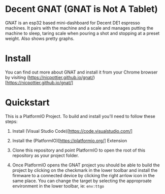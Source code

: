 # Decent GNAT (GNAT is Not A Tablet)

GNAT is an esp32 based mini-dashboard for Decent DE1 espresso machines. It pairs with the machine and a scale and manages putting the machine to sleep, taring scale when pouring a shot and stopping at a preset weight. Also shows pretty graphs. 

# Install

You can find out more about GNAT and install it from your Chrome browser by visiting (https://nicpottier.github.io/gnat/)[https://nicpottier.github.io/gnat/]

# Quickstart

This is a PlatformIO Project. To build and install you'll need to follow these steps:

1. Install (Visual Studio Code)[https://code.visualstudio.com/]

2. Install the (PlatformIO)[https://platformio.org/] Extension

3. Clone this repository and point PlatformIO to open the root of this repository as your project folder.

4. Once PlatformIO opens the GNAT project you should be able to build the project by clicking on the checkmark in the lower toolbar and install the firmware to a connected device by clicking the right arrlow icon in the same place. You can change the target by selecting the approproate environment in the lower toolbar, ie: `env:ttgo` 
